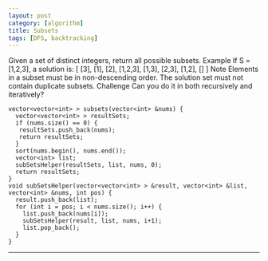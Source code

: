```yaml
---
layout: post
category: [algorithm]
title: Subsets 
tags: [DFS, backtracking]
---
```


Given a set of distinct integers, return all possible subsets.
Example
If S = [1,2,3], a solution is:
[
  [3],
  [1],
  [2],
  [1,2,3],
  [1,3],
  [2,3],
  [1,2],
  []
]
Note
Elements in a subset must be in non-descending order.
The solution set must not contain duplicate subsets.
Challenge
Can you do it in both recursively and iteratively?

<!--more-->

	vector<vector<int> > subsets(vector<int> &nums) {
      vector<vector<int> > resultSets;
      if (nums.size() == 0) {
       resultSets.push_back(nums);
       return resultSets;
      }
      sort(nums.begin(), nums.end());
      vector<int> list;
      subSetsHelper(resultSets, list, nums, 0);
      return resultSets;
    }
    void subSetsHelper(vector<vector<int> > &result, vector<int> &list, vector<int> &nums, int pos) {
      result.push_back(list);
      for (int i = pos; i < nums.size(); i++) {
        list.push_back(nums[i]);
        subSetsHelper(result, list, nums, i+1);
        list.pop_back();
      }
    }
	
---
